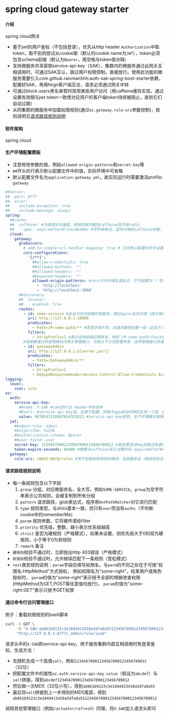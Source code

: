 # spring cloud gateway starter

#### 介绍
spring cloud网关
- 基于jwt的用户鉴权（不包括登录），优先从http header `Authorization`中取token，取不到则尝试从cookie取（默认的cookie name为`JWT`），token必须包含schema前缀（默认为`Bearer`，用空格与token值分隔）
- 支持微服务共享密钥service-api-key（SAK），集群内的微服务通过此网关互相调用时，可通过SAK互认，跳过用户权限控制，直接放行。使用此功能的微服务需要引入com.github.rainmanhhh:auth-sak-spring-boot-starter依赖，配置好SAK，再用feign客户端互访，请求必须通过网关中转
- 可通过block users黑名单暂时禁用某些用户访问（用caffeine缓存实现，通过设置有效期与jwt token一致使对应用户的客户端token持续被阻止，直到它们自动过期）
- 从同集群的微服务中加载权限规则(通过`ez.gateway.rule-uri`参数控制)，规则说明见[请求路径规则说明](#rules)

#### 软件架构
spring cloud

#### 生产环境配置模板
- 注意修改参数的值，例如`allowed-origin-patterns`和`secret-key`等
- `##`开头的行表示默认配置文件中的值，实际环境中可省略
- 默认配置文件名为`application-gateway.yml`，故实际运行时需要激活profile: `gateway`
```yaml
##server:
##  port: 8777
##  error:
##    include-exception: true
##    include-message: always
spring:
  ##cache:
  ##  caffeine: #为提高访问速度，使用进程内缓存caffeine而不是redis
  ##    spec: expireAfterWrite=86400s #字符串格式，逗号分隔的caffeine参数，类似于合并到一行的java properties文件，具体说明见caffeine官方文档，注意这里的时间参数都带有单位后缀，一般用s（秒）
  cloud:
    gateway:
      globalcors:
        # add-to-simple-url-handler-mapping: true # 已在默认配置文件中设置
        cors-configurations:
          '[/**]':
            ##allow-credentials: true
            ##allowed-methods: '*'
            ##allowed-headers: '*'
            ##exposed-headers: '*'
            allowed-origin-patterns: #cors允许的域名表达式，不可配置为'*'否则前端请求无法带cookie. 运行时重载无效
              - 'http://localhost'
              - 'http://localhost:3000'
      ##discovery:
      ##  locator:
      ##    enabled: true
      routes:
        - id: some-service #此处为手动挂载的微服务，类似nginx反向代理（因为某些服务可能不是springboot架构，无法通过eureka client自动注册到gateway）
          uri: http://127.0.0.1:10000
          predicates:
            - Path=/M-some-path/** #若首字母大写，则请求路径的第一段（此处为`M-some-path`）会被解析为rule group，否则该服务将只匹配common group中定义的公共规则
          filters:
            - StripPrefix=1 #表示去掉前缀后再转发，例如`/M-some-path/foo/bar`转发后，微服务实际接收到的请求路径为`/foo/bar`
        #若需要通过外部网络访问网关管理接口，可按以下方式配置转发，这样管理接口将通过独立的权限组GatewayAdmin进行鉴权，且可正常跨域访问（若不配置转发直接跨域访问会报错）
        - id: gatewayAdmin 
          uri: http://127.0.0.1:${server.port}
          predicates:
            - Path=/GatewayAdmin/**
          filters:
            - StripPrefix=1
            - DedupeResponseHeader=Access-Control-Allow-Credentials Access-Control-Allow-Origin Access-Control-Expose-Headers
logging:
  level:
    root: info
ez:
  auth:
    service-api-key:
      ##name: X-SAK #sak在http header中的名称
      ##salt: #service-api-key盐，如果不配置，则每次app启动时随机生成一个值，推荐留空
      value: 9876543210987654321021 #service-api-key密钥，生产环境建议用随机生成的hash值，实际发送请求时，会与salt拼接，然后进行一次md5（32位小写hex），最后再与salt拼接发送。故最终的报文头中，前32位是加密后的key，32位之后是明文salt
  jwt:
    ##admin-role: admin
    ##algorithm: hs256
    ##authorization-schema: Bearer
    ##user-field: user
    secret-key: 12345678901234567890123456789012 #某些算法对key的格式有要求，比如默认的HS256就要求key长度至少为256个字节（即32个字符）
    token-expire-seconds: 86400 #需要与caffeine写入过期时间（expireAfterWrite）保持一致，以使block users黑名单正常运作
  gateway:
    rule-uri: /BASE-DATA/rules #用于加载权限规则的路径，包括服务名（路径前还包括gateway服务本身的ip和端口）
```

#### <span id='rules'>请求路径规则说明</span>
- 每一条规则包含以下字段
  1. `group` 分组，对应微服务名，全大写，例如`SOME-SERVICE`。`group`为空字符串表示公共规则，会被复制到所有分组
  2. `pattern` 请求路径，glob表达式，程序用`AntPathMatcher`对它进行匹配
  3. `type` 规则类型，与shiro基本一致，但只有`user`而没有`authc`（不判断cookie中的rememberMe）
  4. `param` 规则参数，它将被传递给filter
  5. `priority` 优先级，整数，越小表示优先级越高
  6. `strict` 是否为硬规则（严格模式），如果未设置，则优先级大于0的视为硬规则，小于等于0为软规则
  7. `remark` 备注
- `硬规则`校验不通过时，立即抛出http 403错误（严格模式）
- `软规则`校验不通过时，允许继续匹配下一条规则（宽松模式）
- `rest`类型规则说明：`param`字段应填写权限名，与`perm`的不同之处在于可按"权限名:HttpMethod"方式授权，
  例如权限名为"some-right"，给某用户或角色授权时，
  `param`的值为"some-right"表示授予全部的增删改查权限(HttpMethod为GET,POST等任意值均放行)，
  `param`的值为"some-right:GET"表示只授予GET权限

#### 通过命令行访问管理接口
例子：重载权限规则的bash脚本
```bash
curl -X GET \
     -H "X-SAK:ab861b9123c3e184d413410a3dfa8a5512345678901234567890123456789012" \
     "http://127.0.0.1:8777/_admin/rule/load"
```
请求头中的`X-SAK`即service-api-key，用于服务集群内部互相调用时免登录鉴权，生成方法：
- 先随机生成一个盐值`salt`，例如`12345678901234567890123456789012`（32位）
- 把配置文件中的属性`ez.auth.service-api-key.value`（假设为`abcdef`）与`salt`拼接，得到`abcdef12345678901234567890123456789012`
- 然后做一次MD5（32位小写），得到`ab861b9123c3e184d413410a3dfa8a55`
- 最后将`salt`拼接到上一步得到的MD5尾部，得到`ab861b9123c3e184d413410a3dfa8a5512345678901234567890123456789012`

调用其他管理接口（例如`/actuator/refresh`）同理，将`X-SAK`加入请求头即可 
